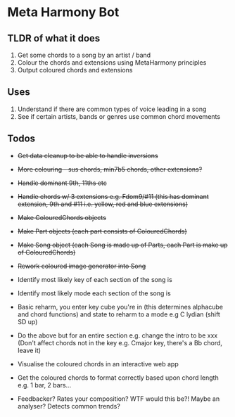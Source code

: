 # Meta Harmony Bot

## TLDR of what it does
1. Get some chords to a song by an artist / band
2. Colour the chords and extensions using MetaHarmony principles
3. Output coloured chords and extensions

## Uses
1. Understand if there are common types of voice leading in a song
2. See if certain artists, bands or genres use common chord movements


## Todos
* ~~Get data cleanup to be able to handle inversions~~
* ~~More colouring - sus chords, min7b5 chords, other extensions?~~
* ~~Handle dominant 9th, 11ths etc~~
* ~~Handle chords w/ 3 extensions e.g. Fdom9/#11 (this has dominant extension, 9th and #11 i.e. yellow, red and blue extensions)~~
* ~~Make ColouredChords objects~~
* ~~Make Part objects (each part consists of ColouredChords)~~
* ~~Make Song object (each Song is made up of Parts, each Part is make up of ColouredChords)~~
* ~~Rework coloured image generator into Song~~

* Identify most likely key of each section of the song is
* Identify most likely mode each section of the song is

* Basic reharm, you enter key cube you're in (this determines alphacube and chord functions) and state to reharm to a mode e.g C lydian (shift SD up)
* Do the above but for an entire section e.g. change the intro to be xxx
(Don't affect chords not in the key e.g. Cmajor key, there's a Bb chord, leave it)

* Visualise the coloured chords in an interactive web app
* Get the coloured chords to format correctly based upon chord length e.g. 1 bar, 2 bars...
* Feedbacker? Rates your composition? WTF would this be?! Maybe an analyser? Detects common trends?